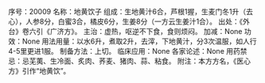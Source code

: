 序号：20009
名称：地黄饮子
组成：生地黄汁6合，芦根1握，生麦门冬1升（去心），人参8分，白蜜3合，橘皮6分，生姜8分（一方云生姜汁1合）。
出处：《外台》卷六引《广济方》。
主治：虚热，呕逆不下食，食则烦闷。
加减：None
功效：None
用法用量：以水6升，煮取2升，去滓，下地黄汁，分3次温服，如人行4-5里更进1服。
制备方法：上切。
临床应用：None
各家论述：None
用药禁忌：忌芜荑、生冷面、炙肉、荞麦、猪肉、蒜、粘食。
附注：本方方名，《医心方》引作“地黄饮”。
